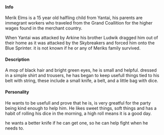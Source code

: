 #### Info
Merik Elms is a 15 year old halfling child from Yantai, his parents are immegrant workers who traveled from the Grand Coallition for the higher wages found in the merchant country. 

When Yantai was attacked by Arkine his brother Ludwik dragged him out of their home as it was attacked by the Skybreakers and forced him onto the Blue Sprinter. it is not known if he or any of Meriks family survived. 

#### Description

A mop of black hair and bright green eyes, he is small and helpful. dressed in a simple shirt and trousers, he has began to keep usefull things tied to his belt with string, these include a small knife, a belt, and a little bag with dice. 

#### Personality

He wants to be usefull and prove that he is, is very greatful for the party being kind enough to help him. He likes sweet things, soft things and has a habit of rolling his dice in the morning, a high roll means it is a good day. 

he wants a better knife if he can get one, so he can help fight when he needs to. 
